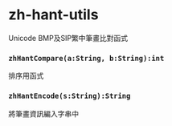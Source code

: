 # zh-hant-utils

Unicode BMP及SIP繁中筆畫比對函式

### `zhHantCompare(a:String, b:String):int`

排序用函式

### `zhHantEncode(s:String):String`

將筆畫資訊編入字串中